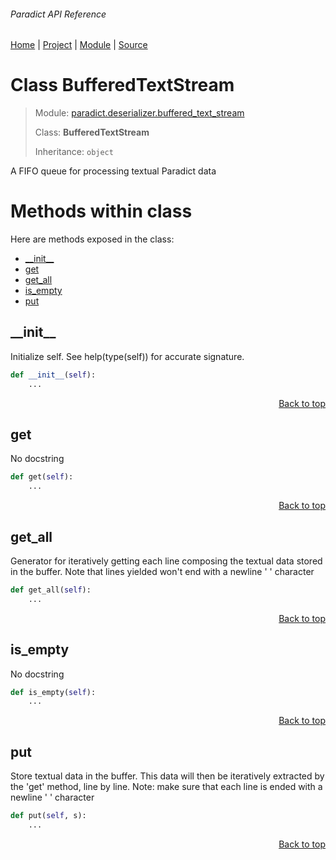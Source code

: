 ###### Paradict API Reference
[Home](/docs/api/README.md) | [Project](/README.md) | [Module](/docs/api/modules/paradict/deserializer/buffered_text_stream/README.md) | [Source](/src/paradict/deserializer/buffered_text_stream.py)

# Class BufferedTextStream
> Module: [paradict.deserializer.buffered\_text\_stream](/docs/api/modules/paradict/deserializer/buffered_text_stream/README.md)
>
> Class: **BufferedTextStream**
>
> Inheritance: `object`

A FIFO queue for processing textual Paradict data

# Methods within class
Here are methods exposed in the class:
- [\_\_init\_\_](#__init__)
- [get](#get)
- [get\_all](#get_all)
- [is\_empty](#is_empty)
- [put](#put)

## \_\_init\_\_
Initialize self.  See help(type(self)) for accurate signature.

```python
def __init__(self):
    ...
```

<p align="right"><a href="#paradict-api-reference">Back to top</a></p>

## get
No docstring

```python
def get(self):
    ...
```

<p align="right"><a href="#paradict-api-reference">Back to top</a></p>

## get\_all
Generator for iteratively getting each line composing the
        textual data stored in the buffer.
        Note that lines yielded won't end with a newline '
' character

```python
def get_all(self):
    ...
```

<p align="right"><a href="#paradict-api-reference">Back to top</a></p>

## is\_empty
No docstring

```python
def is_empty(self):
    ...
```

<p align="right"><a href="#paradict-api-reference">Back to top</a></p>

## put
Store textual data in the buffer. This data will then be iteratively
        extracted by the 'get' method, line by line.
        Note: make sure that each line is ended with a newline '
' character

```python
def put(self, s):
    ...
```

<p align="right"><a href="#paradict-api-reference">Back to top</a></p>

